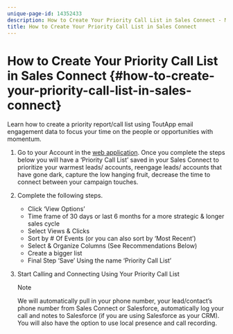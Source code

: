 ```yaml
---
unique-page-id: 14352433
description: How to Create Your Priority Call List in Sales Connect - Marketo Docs - Product Documentation
title: How to Create Your Priority Call List in Sales Connect
---
```


# How to Create Your Priority Call List in Sales Connect {#how-to-create-your-priority-call-list-in-sales-connect}

Learn how to create a priority report/call list using ToutApp email engagement data to focus your time on the people or opportunities with momentum.

1. Go to your Account in the [web application](http://toutapp.com/login). Once you complete the steps below you will have a ‘Priority Call List’ saved in your Sales Connect to prioritize your warmest leads/ accounts, reengage leads/ accounts that have gone dark, capture the low hanging fruit, decrease the time to connect between your campaign touches.
1. Complete the following steps.

    * Click ‘View Options’
    * Time frame of 30 days or last 6 months for a more strategic & longer sales cycle
    * Select Views & Clicks
    * Sort by # Of Events (or you can also sort by ‘Most Recent’)
    * Select & Organize Columns (See Recommendations Below)
    * Create a bigger list
    * Final Step ‘Save’ Using the name ‘Priority Call List’

1. Start Calling and Connecting Using Your Priority Call List

   >[!NOTE]
   >
   >We will automatically pull in your phone number, your lead/contact’s phone number from Sales Connect or Salesforce, automatically log your call and notes to Salesforce (if you are using Salesforce as your CRM). You will also have the option to use local presence and call recording.

